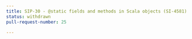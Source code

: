 ```yaml
---
title: SIP-30 - @static fields and methods in Scala objects (SI-4581)
status: withdrawn
pull-request-number: 25

---
```

